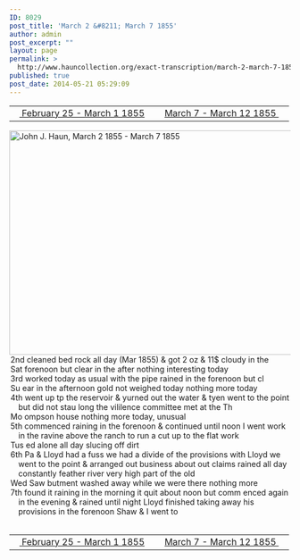 ```yaml
---
ID: 8029
post_title: 'March 2 &#8211; March 7 1855'
author: admin
post_excerpt: ""
layout: page
permalink: >
  http://www.hauncollection.org/exact-transcription/march-2-march-7-1855/
published: true
post_date: 2014-05-21 05:29:09
---
```

<table style="width: 100%;" align="center">
<tbody>
<tr>
<td width="50%"><a title="February 25 – March 1 1855" href="http://www.hauncollection.org/version-2/version-ii-series-i/february-25-march-1-1855/"><img src="https://lh3.googleusercontent.com/-EFJpxxNiPNw/VqgtWBCZrMI/AAAAAAAAAFU/WfY4lPFWWkg/s800-Ic42/Soeb-Plain-Arrows-8-10px.png" alt="" width="10" height="10" /> February 25 - March 1 1855</a></td>
<td style="text-align: right;"><a title="March 7 – March 12 1855" href="http://www.hauncollection.org/version-2/version-ii-series-i/march-7-march-12-1855/"> March 7 - March 12 1855 <img src="https://lh3.googleusercontent.com/-67k0cYlpXHw/VqgtWKz1MXI/AAAAAAAAAFU/k9PW_Piyurk/s800-Ic42/Soeb-Plain-Arrows-5-10px.png" alt="" width="10" height="10" /></a></td>
</tr>
</tbody>
</table>
<a href="http://www.hauncollection.org/wp-content/uploads/John Haun/JJH_081_March 2 1855 - March 7 1855.JPG" target="_blank" rel="noopener"><img class="alignnone wp-image-2311 size-large" src="http://www.hauncollection.org/wp-content/uploads/John Haun/JJH_081_March 2 1855 - March 7 1855-1024x682.jpg" alt="John J. Haun, March 2 1855 - March 7 1855" width="604" height="402" /></a>
<div style="text-indent: -1em; padding-left: 16px;">2nd cleaned bed rock all day (Mar 1855) &amp; got 2 oz &amp; 11$ cloudy in the</div>
<div style="text-indent: -1em; padding-left: 16px;">Sat forenoon but clear in the after nothing interesting today</div>
<div style="text-indent: -1em; padding-left: 16px;">3rd worked today as usual with the pipe rained in the forenoon but cl</div>
<div style="text-indent: -1em; padding-left: 16px;">Su ear in the afternoon gold not weighed today nothing more today</div>
<div style="text-indent: -1em; padding-left: 16px;">4th went up tp the reservoir &amp; yurned out the water &amp; tyen went to the
point but did not stau long the vililence committee met at the Th</div>
<div style="text-indent: -1em; padding-left: 16px;">Mo ompson house nothing more today, unusual</div>
<div style="text-indent: -1em; padding-left: 16px;">5th commenced raining in the forenoon &amp; continued until noon I went
work in the ravine above the ranch to run a cut up to the flat work</div>
<div style="text-indent: -1em; padding-left: 16px;">Tus ed alone all day slucing off dirt</div>
<div style="text-indent: -1em; padding-left: 16px;">6th Pa &amp; Lloyd had a fuss we had a divide of the provisions with Lloyd
we went to the point &amp; arranged out business about out claims
rained all day constantly feather river very high part of the old</div>
<div style="text-indent: -1em; padding-left: 16px;">Wed Saw butment washed away while we were there nothing more</div>
<div style="text-indent: -1em; padding-left: 16px;">7th found it raining in the morning it quit about noon but comm
enced again in the evening &amp; rained until night Lloyd finished
taking away his provisions in the forenoon Shaw &amp; I went to</div>
&nbsp;
<table style="width: 100%;" align="center">
<tbody>
<tr>
<td width="50%"><a title="February 25 – March 1 1855" href="http://www.hauncollection.org/version-2/version-ii-series-i/february-25-march-1-1855/"><img src="https://lh3.googleusercontent.com/-EFJpxxNiPNw/VqgtWBCZrMI/AAAAAAAAAFU/WfY4lPFWWkg/s800-Ic42/Soeb-Plain-Arrows-8-10px.png" alt="" width="10" height="10" /> February 25 - March 1 1855</a></td>
<td style="text-align: right;"><a title="March 7 – March 12 1855" href="http://www.hauncollection.org/version-2/version-ii-series-i/march-7-march-12-1855/"> March 7 - March 12 1855 <img src="https://lh3.googleusercontent.com/-67k0cYlpXHw/VqgtWKz1MXI/AAAAAAAAAFU/k9PW_Piyurk/s800-Ic42/Soeb-Plain-Arrows-5-10px.png" alt="" width="10" height="10" /></a></td>
</tr>
</tbody>
</table>